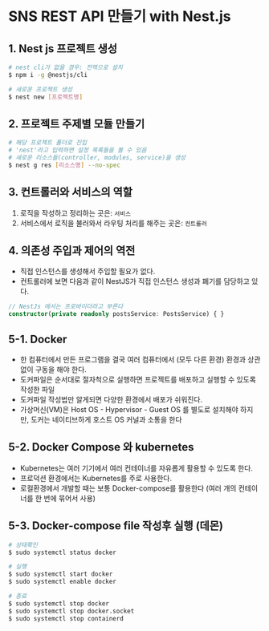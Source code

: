 # SNS REST API 만들기 with Nest.js

## 1. Nest js 프로젝트 생성
```bash
# nest cli가 없을 경우: 전역으로 설치
$ npm i -g @nestjs/cli

# 새로운 프로젝트 생성
$ nest new [프로젝트명]
```

## 2. 프로젝트 주제별 모듈 만들기
```bash
# 해당 프로젝트 폴더로 진입
# 'nest'라고 입력하면 설정 목록들을 볼 수 있음
# 새로운 리소스들(controller, modules, service)을 생성
$ nest g res [리소스명] --no-spec
```

## 3. 컨트롤러와 서비스의 역할
1. 로직을 작성하고 정리하는 곳은: `서비스`
2. 서비스에서 로직을 불러와서 라우팅 처리를 해주는 곳은: `컨트롤러`

## 4. 의존성 주입과 제어의 역전
- 직접 인스턴스를 생성해서 주입할 필요가 없다.
- 컨트롤러에 보면 다음과 같이 NestJS가 직접 인스턴스 생성과 폐기를 담당하고 있다.
```typescript
// NestJs 에서는 프로바이더라고 부른다
constructor(private readonly postsService: PostsService) { }
```

## 5-1. Docker
- 한 컴퓨터에서 만든 프로그램을 결국 여러 컴퓨터에서 (모두 다른 환경) 환경과 상관없이 구동을 해야 한다.
- 도커파일은 순서대로 절자척으로 실행하면 프로젝트를 배포하고 실행할 수 있도록 작성한 파일
- 도커파일 작성법만 알게되면 다양한 환경에서 배포가 쉬워진다.
- 가상머신(VM)은 Host OS - Hypervisor - Guest OS 를 별도로 설치해야 하지만, 도커는 네이티브하게 호스트 OS 커널과 소통을 한다
  
## 5-2. Docker Compose 와 kubernetes
- Kubernetes는 여러 기기에서 여러 컨테이너를 자유롭게 활용할 수 있도록 한다. 
- 프로덕션 환경에서는 Kubernetes를 주로 사용한다.
- 로컬환경에서 개발할 때는 보통 Docker-compose를 활용한다 (여러 개의 컨테이너를 한 번에 묶어서 사용)

## 5-3. Docker-compose file 작성후 실행 (데몬)
```bash
# 상태확인
$ sudo systemctl status docker

# 실행
$ sudo systemctl start docker
$ sudo systemctl enable docker

# 종료
$ sudo systemctl stop docker
$ sudo systemctl stop docker.socket
$ sudo systemctl stop containerd
```